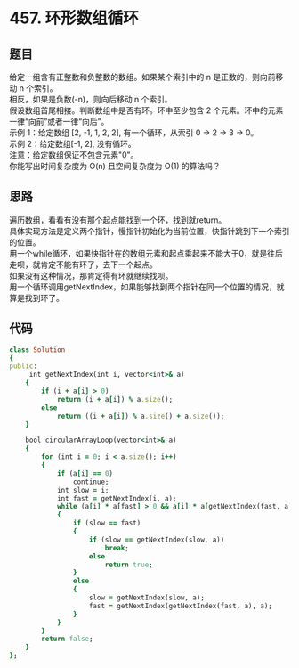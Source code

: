 # 457. 环形数组循环
## 题目
给定一组含有正整数和负整数的数组。如果某个索引中的 n 是正数的，则向前移动 n 个索引。        
相反，如果是负数(-n)，则向后移动 n 个索引。      
假设数组首尾相接。判断数组中是否有环。环中至少包含 2 个元素。环中的元素一律“向前”或者一律“向后”。          
示例 1：给定数组 [2, -1, 1, 2, 2], 有一个循环，从索引 0 -> 2 -> 3 -> 0。          
示例 2：给定数组[-1, 2], 没有循环。           
注意：给定数组保证不包含元素"0"。         
你能写出时间复杂度为 O(n) 且空间复杂度为 O(1) 的算法吗？       
## 思路
遍历数组，看看有没有那个起点能找到一个环，找到就return。        
具体实现方法是定义两个指针，慢指针初始化为当前位置，快指针跳到下一个索引的位置。      
用一个while循环，如果快指针在的数组元素和起点乘起来不能大于0，就是往后走呗，就肯定不能有环了，去下一个起点。        
如果没有这种情况，那肯定得有环就继续找呗。        
用一个循环调用getNextIndex，如果能够找到两个指针在同一个位置的情况，就算是找到环了。         
## 代码
```ruby
class Solution 
{
public:
     int getNextIndex(int i, vector<int>& a)
    {
        if (i + a[i] > 0)
            return (i + a[i]) % a.size();
        else
            return ((i + a[i]) % a.size() + a.size());
    }

    bool circularArrayLoop(vector<int>& a) 
    {
        for (int i = 0; i < a.size(); i++)
        {
            if (a[i] == 0)
                continue;
            int slow = i;
            int fast = getNextIndex(i, a);
            while (a[i] * a[fast] > 0 && a[i] * a[getNextIndex(fast, a)] > 0)
            {
                if (slow == fast)
                {
                    if (slow == getNextIndex(slow, a))
                        break;
                    else
                        return true;
                }
                else
                {
                    slow = getNextIndex(slow, a);
                    fast = getNextIndex(getNextIndex(fast, a), a);
                }
            }
        }
        return false;
    }
};
```
